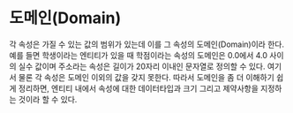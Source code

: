 # 도메인(Domain)

각 속성은 가질 수 있는 값의 범위가 있는데 이를 그 속성의 도메인(Domain)이라 한다. 예를 들면 학생이라는 엔티티가 있을 때 학점이라는 속성의 도메인은 0.0에서 4.0 사이의 실수 값이며 주소라는 속성은 길이가 20자리 이내인 문자열로 정의할 수 있다. 여기서 물론 각 속성은 도메인 이외의 값을 갖지 못한다. 따라서 도메인을 좀 더 이해하기 쉽게 정리하면, 엔티티 내에서 속성에 대한 데이터타입과 크기 그리고 제약사항을 지정하는 것이라 할 수 있다. 